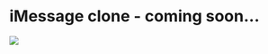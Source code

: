# iMessage clone - coming soon...

<img src="https://bachlongmobile.com/media/clnews/15168572871076514542.jpg" />
